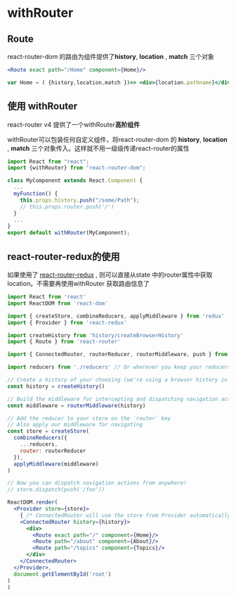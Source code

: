 # withRouter

## Route

react-router-dom 的路由为组件提供了**history**, **location** , **match** 三个对象
```jsx
<Route exact path="/Home" component={Home}/>

var Home = ( {history,location,match })=> <div>{location.pathname}</div>
```

##  使用 withRouter


react-router v4 提供了一个withRouter**高阶组件**

withRouter可以包装任何自定义组件，将react-router-dom 的 **history**, **location** , **match** 三个对象传入。这样就不用一级级传递react-router的属性

```jsx
import React from "react";
import {withRouter} from "react-router-dom";

class MyComponent extends React.Component {
  ...
  myFunction() {
    this.props.history.push("/some/Path");
    // this.props.router.push('/')
  }
  ...
}
export default withRouter(MyComponent);
```

## react-router-redux的使用

如果使用了 [react-router-redux](https://github.com/ReactTraining/react-router/tree/master/packages/react-router-redux) , 则可以直接从state 中的router属性中获取location。不需要再使用withRouter 获取路由信息了

```jsx
import React from 'react'
import ReactDOM from 'react-dom'

import { createStore, combineReducers, applyMiddleware } from 'redux'
import { Provider } from 'react-redux'

import createHistory from 'history/createBrowserHistory'
import { Route } from 'react-router'

import { ConnectedRouter, routerReducer, routerMiddleware, push } from 'react-router-redux'

import reducers from './reducers' // Or wherever you keep your reducers

// Create a history of your choosing (we're using a browser history in this case)
const history = createHistory()

// Build the middleware for intercepting and dispatching navigation actions
const middleware = routerMiddleware(history)

// Add the reducer to your store on the `router` key
// Also apply our middleware for navigating
const store = createStore(
  combineReducers({
    ...reducers,
    router: routerReducer
  }),
  applyMiddleware(middleware)
)

// Now you can dispatch navigation actions from anywhere!
// store.dispatch(push('/foo'))

ReactDOM.render(
  <Provider store={store}>
    { /* ConnectedRouter will use the store from Provider automatically */ }
    <ConnectedRouter history={history}>
      <div>
        <Route exact path="/" component={Home}/>
        <Route path="/about" component={About}/>
        <Route path="/topics" component={Topics}/>
      </div>
    </ConnectedRouter>
  </Provider>,
  document.getElementById('root')
)
)
```
